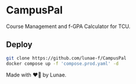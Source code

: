 # CampusPal
Course Management and f-GPA Calculator for TCU.

## Deploy

```sh
git clone https://github.com/lunae-f/CampusPal
docker compose up -f 'compose.prod.yaml' -d
```

Made with ❤️‍🔥 by Lunae. 